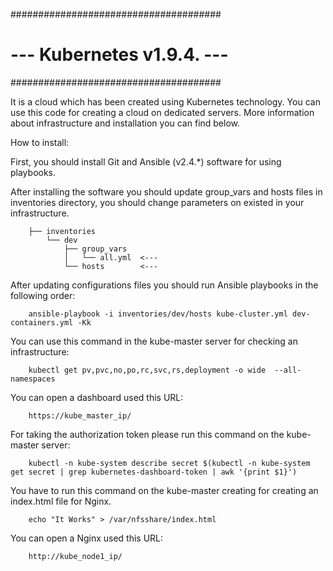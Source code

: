 ######################################
# --- Kubernetes v1.9.4. --- #
######################################

It is a cloud which has been created using Kubernetes technology. You can use this code for creating a cloud on dedicated servers. More information about infrastructure and installation you can find below.

How to install:

First, you should install Git and Ansible (v2.4.*) software for using playbooks.

After installing the software you should update group_vars and hosts files in inventories directory, you should change parameters on existed in your infrastructure.

		├── inventories
		    └── dev
		        ├── group_vars
		        │   └── all.yml  <---
		        └── hosts        <---

After updating configurations files you should run Ansible playbooks in the following order:

		ansible-playbook -i inventories/dev/hosts kube-cluster.yml dev-containers.yml -Kk

You can use this command in the kube-master server for checking an infrastructure:

		kubectl get pv,pvc,no,po,rc,svc,rs,deployment -o wide  --all-namespaces

You can open a dashboard used this URL:

		https://kube_master_ip/

For taking the authorization token please run this command on the kube-master server:

		kubectl -n kube-system describe secret $(kubectl -n kube-system get secret | grep kubernetes-dashboard-token | awk '{print $1}')

You have to run this command on the kube-master creating for creating an index.html file for Nginx. 

		echo "It Works" > /var/nfsshare/index.html

You can open a Nginx used this URL:

		http://kube_node1_ip/

